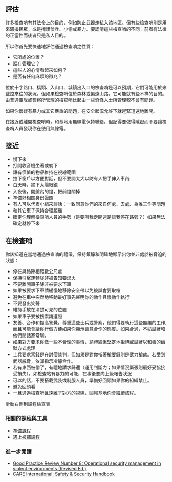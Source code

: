 評估
----

許多檢查哨有其法令上的目的，例如防止武器走私入該地區。但有些檢查哨則是用來騷擾民眾，或是掩護伏兵、小偷或暴力。要認清這些檢查哨的不同：前者有法律的正當性而後者只是私人目的。

所以你首先要快速地評估通過檢查哨之性質：
- 它所處的位置？
- 誰在管理它？
- 這些人的心情看起來如何？
- 是否有任何麻煩的徵兆？

位於十字路口、橋頭、入山口、城鎮出入口的檢查哨是可以預期，它們可能用於來監控來往的狀況。但如果檢查哨位於森林或偏遠山路，它可能就有些不祥的目的。由普通軍隊或警察所管理的檢查哨比起由一些奇怪人士所管理較不會有問題。

如果你懷疑有暴力或其它嚴重的問題，在安全狀況允許下就趕緊迅速地離開。

在接近或離開檢查哨時，和基地用無線電保持聯絡。但記得要做得隱密而不要讓檢查哨人員發現你在使用無線電。

接近
-----

- 慢下來
- 打開收音機坐著或躺下
- 讓有價值的物品維持在視線範圍
- 拉下窗戶以方便對話，但不要開太大以防有人把手伸入車內
- 白天時，摘下太陽眼鏡
- 入夜後，開艙內的燈，把前燈關掉
- 準備好相關身份證照
- 有人可以代表小組來談話：一致同意你們的來自何處、去處、為誰工作等問題
- 和其它車子保持合理距離
- 確定你理解檢查哨人員的手勢（是要叫我走開還是讓我停在路旁？）如果無法確定就停下來

在檢查哨
----------

你該知道在當地通過檢查哨的禮儀，保持鎮靜和明確地顯示出你並非處於被脅迫的狀態：

- 停在與路陣相距數公尺處
- 保持引擊運轉除非被告知要熄火
- 不要離開車子除非被要求下車
- 如果被要求下車請緩慢地移除安全帶以免被誤會要取槍
- 避免在車中突然地移動最好事先聲明你的動作且慢動作執行
- 不要發出笑聲
- 維持手放在清楚可見的位置
- 如果車子要被搜索請遵照
- 友善、合作和提高警覺。尊重這些士兵或警察，他們得要執行這些無趣的工作,而且可能會給你行個方便如果你顯示善意合作的態度。如果合適，不妨試著和他們閒話家常聊。 
- 如果對方要求你做一些不合理的事情，請禮貌但堅定地拒絕或試著以和善的幽默方式處理
- 士兵要求索錢是在討價談判，但如果是對你指著槍要錢則是武力搶劫。若受到武器威脅，依其指示冷靜合作。
- 若有東西被偷了，有禮地請求歸還（運用判斷力；如果情況緊張則最好妥協接受損失）。如檢查站有暴力的可能，在事後要向上級報告狀況
- 可以的話，不要搭載武裝或制服人員，準備好回頭如果你的組織禁止。
- 避免回頭看
- 一旦通過檢查哨且遠離了對方的視線，回報基地你會繼續旅程。

滑動右側到課程檢查表

### 相關的課程與工具

- [準備課程](umbrella://lesson/preparation)
- [遇上被捕課程](umbrella://lesson/arrests)

### 進一步閱讀

-   [Good Practice Review Number 8: Operational security management in violent environments (Revised Ed.)](www.odihpn.org/download/gpr_8_revised2pdf)
-   [CARE International: Safety & Security Handbook](ngolearning.org/courses/availablecourses/CARE%20Safety%20Course/Shared%20Documents/English_CARE_International_Safety_and_Security_Handbook.pdf)

